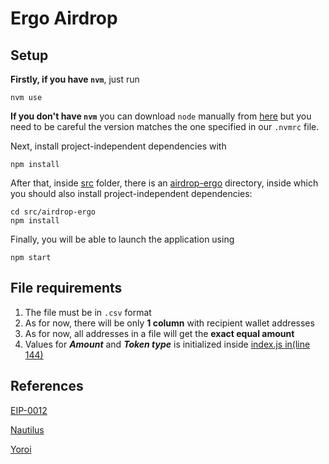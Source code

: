 # Ergo Airdrop

## Setup

**Firstly, if you have `nvm`**, just run

```
nvm use
```

**If you don't have `nvm`** you can download `node` manually from [here](https://nodejs.org) but you need to be careful the version matches the one specified in our `.nvmrc` file.

Next, install project-independent dependencies with
```
npm install
```

After that, inside [src](src) folder, there is an [airdrop-ergo](src/airdrop-ergo) directory, inside which you should also install project-independent dependencies:
```
cd src/airdrop-ergo
npm install
```

Finally, you will be able to launch the application using 
```
npm start
```

## File requirements
1) The file must be in `.csv` format
2) As for now, there will be only **1 column** with recipient wallet addresses
3) As for now, all addresses in a file will get the **exact equal amount**
4) Values for ***Amount*** and ***Token type*** is initialized inside [index.js in(line 144)](src/airdrop-ergo/index.js)


## References
[EIP-0012](https://github.com/ergoplatform/eips/pull/23) 

[Nautilus](https://github.com/capt-nemo429/nautilus-wallet)

[Yoroi](https://github.com/Emurgo/yoroi-frontend)
